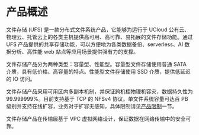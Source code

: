 

# 产品概述

文件存储 (UFS) 是一款分布式文件系统产品，它能够为运行于 UCloud 公有云、物理云、托管云上的各类主机提供高可用、高可靠、易拓展的文件存储功能。通过 UFS 产品提供的共享存储功能，可以方便地为各类数据备份、serverless、AI 数据分析、高性能 web 站点等应用场景提供强有力的支撑。

文件存储产品分为两种类型：容量型、性能型。容量型文件存储使用普通 SATA 介质，具有低价格、高容量的特点。性能型文件存储使用 SSD 介质，提供低延迟的 IO 访问。

文件存储产品采用可用区内多副本机制，并保证跨机柜物理机容灾，数据持久性为 99.999999%。目前支持基于 TCP 的 NFSv4 协议。单文件系统容量可达百 PB 级别并支持在线扩容，业务对于扩容无感知，具体限制请见[产品限制](/ufs/ufs_manual_instruction/limit)一节。

文件存储产品在传输层基于 VPC 虚拟网络设计，保证数据在网络传输中的安全可靠。

